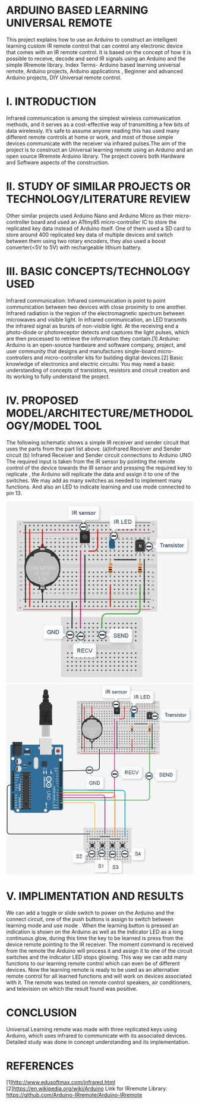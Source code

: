 # ARDUINO BASED LEARNING UNIVERSAL REMOTE
This project explains how to use an Arduino to construct an intelligent learning custom IR remote control that can control any electronic device that comes with an IR remote control. It is based on the concept of how it is possible to receive, decode and send IR signals using an Arduino and the simple IRremote library. Index Terms- Arduino based learning universal remote, Arduino projects, Arduino applications , Beginner and advanced Arduino projects, DIY Universal remote control. 

# I. INTRODUCTION 
Infrared communication is among the simplest wireless communication methods, and it serves as a cost-effective way of transmitting a few bits of data wirelessly. It’s safe to assume anyone reading this has used many different remote controls at home or work, and most of those simple devices communicate with the receiver via infrared pulses.The aim of the project is to construct an Universal learning remote using an Arduino and an open source IRremote Arduino library. The project covers both Hardware and Software aspects of the construction. 

# II. STUDY OF SIMILAR PROJECTS OR TECHNOLOGY/LITERATURE REVIEW
Other similar projects used Arduino Nano and Arduino Micro as their micro-controller board and used an ATtiny85 micro-controller IC to store the replicated key data instead of Arduino itself. One of them used a SD card to store around 400 replicated key data of multiple devices and switch between them using two rotary encoders, they also used a boost converter(<5V to 5V) with rechargeable lithium battery. 

# III. BASIC CONCEPTS/TECHNOLOGY USED 
Infrared communication: Infrared communication is point to point communication between two devices with close proximity to one another. Infrared radiation is the region of the electromagnetic spectrum between microwaves and visible light. In infrared communication, an LED transmits the infrared signal as bursts of non-visible light. At the receiving end a photo-diode or photoreceptor detects and captures the light pulses, which are then processed to retrieve the information they contain.[1] Arduino: Arduino is an open-source hardware and software company, project, and user community that designs and manufactures single-board micro-controllers and micro-controller kits for building digital devices.[2] Basic knowledge of electronics and electric circuits: You may need a basic understanding of concepts of transistors, resistors and circuit creation and its working to fully understand the project.

# IV. PROPOSED MODEL/ARCHITECTURE/METHODOLOGY/MODEL TOOL 
The following schematic shows a simple IR receiver and sender circuit that uses the parts from the part list above. (a)Infrared Receiver and Sender circuit (b) Infrared Receiver and Sender circuit connections to Arduino UNO The required input is taken from the IR sensor by pointing the remote control of the device towards the IR sensor and pressing the required key to replicate , the Arduino will replicate the data and assign it to one of the switches. We may add as many switches as needed to implement many functions. And also an LED to indicate learning and use mode connected to pin 13. 

![alt text](https://github.com/Shivans-Awasthi/Custom-IR-based-Learning-Remote-control-using-Arduino/blob/main/circuit1.png?raw=true)
![alt text](https://github.com/Shivans-Awasthi/Custom-IR-based-Learning-Remote-control-using-Arduino/blob/main/circuit2.png?raw=true)


# V. IMPLIMENTATION AND RESULTS 
We can add a toggle or slide switch to power on the Arduino and the connect circuit, one of the push buttons is assign to switch between learning mode and use mode . When the learning button is pressed an indication is shown on the Arduino as well as the indicator LED as a long continuous glow, during this time the key to be learned is press from the device remote pointing to the IR receiver. The moment command is received from the remote the Arduino will process it and assign it to one of the circuit switches and the indicator LED stops glowing. This way we can add many functions to our learning remote control which can even be of different devices. Now the learning remote is ready to be used as an alternative remote control for all learned functions and will work on devices associated with it. The remote was tested on remote control speakers, air conditioners, and television on which the result found was positive.

# CONCLUSION 
Universal Learning remote was made with three replicated keys using Arduino, which uses infrared to communicate with its associated devices. Detailed study was done in concept understanding and its implementation. 

# REFERENCES
[1]http://www.edusoftmax.com/infrared.html 
[2]https://en.wikipedia.org/wiki/Arduino 
Link for IRremote Library: https://github.com/Arduino-IRremote/Arduino-IRremote 
